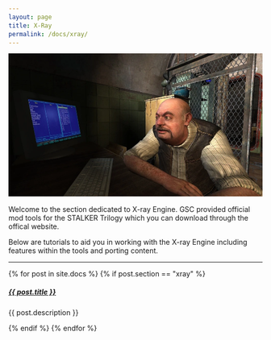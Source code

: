 ```yaml
---
layout: page
title: X-Ray
permalink: /docs/xray/
---
```



<p align="center">
<img src="/assets/img/Escape_sidorovitch_CS.png">
</p>

Welcome to the section dedicated to X-ray Engine. GSC provided official mod tools for the STALKER Trilogy which you can download through the offical website. 

Below are tutorials to aid you in working with the X-ray Engine including features within the tools and porting content.

<div class="section-index">
    <hr class="panel-line">
    {% for post in site.docs  %}   
        {% if post.section == "xray" %}  
            <div class="entry">
            <h5><a href="{{ post.url | prepend: site.baseurl }}">{{ post.title }}</a></h5>
            <p>{{ post.description }}</p>
            </div>
        {% endif %}
    {% endfor %}
</div>
